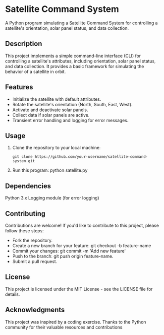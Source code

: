 # Satellite Command System

A Python program simulating a Satellite Command System for controlling a satellite's orientation, solar panel status, and data collection.

## Description

This project implements a simple command-line interface (CLI) for controlling a satellite's attributes, including orientation, solar panel status, and data collection. It provides a basic framework for simulating the behavior of a satellite in orbit.

## Features

- Initialize the satellite with default attributes.
- Rotate the satellite's orientation (North, South, East, West).
- Activate and deactivate solar panels.
- Collect data if solar panels are active.
- Transient error handling and logging for error messages.

## Usage

1. Clone the repository to your local machine:

   ```shell
   git clone https://github.com/your-username/satellite-command-system.git

2. Run this program:
   python satellite.py


## Dependencies
Python 3.x
Logging module (for error logging)

## Contributing
Contributions are welcome! If you'd like to contribute to this project, please follow these steps:

* Fork the repository.
* Create a new branch for your feature: git checkout -b feature-name
* Commit your changes: git commit -m 'Add new feature'
* Push to the branch: git push origin feature-name.
* Submit a pull request.

## License
This project is licensed under the MIT License - see the LICENSE file for details.

## Acknowledgments
This project was inspired by a coding exercise.
Thanks to the Python community for their valuable resources and contributions
